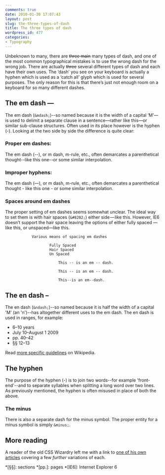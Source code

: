 ```yaml
---
comments: true
date: 2010-01-30 17:07:43
layout: post
slug: the-three-types-of-dash
title: The three types of dash
wordpress_id: 477
categories:
- Typography
---
```


Unbeknown to many, there are <del>three main</del> many types of dash, and one
of the most common typographical mistakes is to use the wrong dash for the wrong
job. There are actually <del>three</del> several different types of dash and
each have their own uses. The ‘dash’ you see on your keyboard is actually a
hyphen which is used as a ‘catch all’ glyph which is used for several purposes.
The only reason for this is that there’s just not enough room on a keyboard for
so many different dashes.

## The em dash &mdash;

The em dash (`&mdash;`)--so named because it is the width of a capital
‘M’&mdash;is used to delimit a separate clause in a sentence&mdash;rather like
this&mdash;or similar sub-clause structures. Often used in its place however is
the hyphen (-). Looking at the two side by side the difference is quite clear:

### Proper em dashes:

The em dash (--), or m dash, m-rule, etc., often demarcates a parenthetical thought--like this one--or some similar interpolation.

### Improper hyphens:

The em dash (&mdash;), or m dash, m-rule, etc., often demarcates a parenthetical
thought - like this one - or some similar interpolation.

### Spaces around em dashes

The proper setting of em dashes seems somewhat unclear. The ideal way to set
them is with hair spaces (`&#8202;`) either side&#8202;&mdash;&#8202;like this.
However, IE6 doesn’t support the hair space leaving the options of either fully
spaced &mdash; like this, or unspaced&mdash;like this.

				Various means of spacing em dashes

						Fully Spaced
						Hair Spaced
						Un Spaced

							This -- is an em -- dash.

							This -- is an em -- dash.

							This--is an em--dash.

## The en dash &ndash;

The en dash (`&ndash;`)--so named because it is half the width of a capital 'M' (an 'n')--has altogether different uses to the em dash. The en dash is used in ranges, for example:

* 6&ndash;10 years
* July 10&ndash;August 1 2009
* pp. 40&ndash;42
* §§ 12&ndash;13

Read [more specific guidelines](http://en.wikipedia.org/wiki/Dash#En_dash) on Wikipedia.

## The hyphen

The purpose of the hyphen (-) is to join two words--for example 'front-end'--and to separate syllables when splitting a long word over two lines. As previously mentioned, the hyphen is often misused in place of both the above.

### The minus

There is also a separate dash for the minus symbol. The proper entity for a minus symbol is simply `&minus;`.

## More reading

A reader of the old CSS Wizardry left me with a link to [one of his own articles](http://garyjones.co.uk/development/hyphens) covering a few _further_ variations of each.

  *[§§]: sections
  *[pp.]: pages
  *[IE6]: Internet Explorer 6

